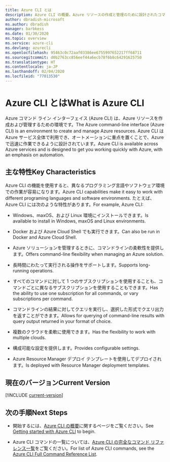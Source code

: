```yaml
---
title: Azure CLI とは
description: Azure CLI の概要。Azure リソースの作成と管理のために設計されたコマンド ライン インターフェイス ツールが Windows、maxOS、および Linux 環境で利用可能になりました。
author: dbradish-microsoft
ms.author: dbradish
manager: barbkess
ms.date: 01/30/2020
ms.topic: overview
ms.service: azure-cli
ms.devlang: azurecli
ms.openlocfilehash: 95463c0c72aaf03386ee6755997652217ff68711
ms.sourcegitcommit: d0b2763cc856eef44a6ecb78f6b8c64291625750
ms.translationtype: HT
ms.contentlocale: ja-JP
ms.lasthandoff: 02/04/2020
ms.locfileid: "77013530"
---
```

# <a name="what-is-azure-cli"></a><span data-ttu-id="5752c-103">Azure CLI とは</span><span class="sxs-lookup"><span data-stu-id="5752c-103">What is Azure CLI</span></span>

<span data-ttu-id="5752c-104">Azure コマンド ライン インターフェイス (Azure CLI) は、Azure リソースを作成および管理するための環境です。</span><span class="sxs-lookup"><span data-stu-id="5752c-104">The Azure command-line interface (Azure CLI) is an environment to create and manage Azure resources.</span></span>  <span data-ttu-id="5752c-105">Azure CLI は Azure サービス全体で利用でき、オートメーションに重点を置くことで、Azure で迅速に作業できるように設計されています。</span><span class="sxs-lookup"><span data-stu-id="5752c-105">Azure CLI is available across Azure services and is designed to get you working quickly with Azure, with an emphasis on automation.</span></span>

## <a name="key-characteristics"></a><span data-ttu-id="5752c-106">主な特性</span><span class="sxs-lookup"><span data-stu-id="5752c-106">Key Characteristics</span></span>

<span data-ttu-id="5752c-107">Azure CLI の機能を使用すると、異なるプログラミング言語やソフトウェア環境での作業が容易になります。</span><span class="sxs-lookup"><span data-stu-id="5752c-107">Azure CLI capabilities make it easy to work with different programing languages and software environments.</span></span>  <span data-ttu-id="5752c-108">たとえば、Azure CLI には次のような特性があります。</span><span class="sxs-lookup"><span data-stu-id="5752c-108">For example, Azure CLI:</span></span>

- <span data-ttu-id="5752c-109">Windows、maxOS、および Linux 環境にインストールできます。</span><span class="sxs-lookup"><span data-stu-id="5752c-109">Is available to install in Windows, maxOS and Linux environments.</span></span>

- <span data-ttu-id="5752c-110">Docker および Azure Cloud Shell でも実行できます。</span><span class="sxs-lookup"><span data-stu-id="5752c-110">Can also be run in Docker and Azure Cloud Shell.</span></span>
- <span data-ttu-id="5752c-111">Azure ソリューションを管理するときに、コマンドラインの柔軟性を提供します。</span><span class="sxs-lookup"><span data-stu-id="5752c-111">Offers command-line flexibility when managing an Azure solution.</span></span>
- <span data-ttu-id="5752c-112">長時間にわたって実行される操作をサポートします。</span><span class="sxs-lookup"><span data-stu-id="5752c-112">Supports long-running operations.</span></span>
- <span data-ttu-id="5752c-113">すべてのコマンドに対して 1 つのサブスクリプションを使用することも、コマンドごとに異なるサブスクリプションを使用することもできます。</span><span class="sxs-lookup"><span data-stu-id="5752c-113">Has the ability to use one subscription for all commands, or vary subscriptions per command.</span></span>
- <span data-ttu-id="5752c-114">コマンドラインの結果に対してクエリを実行し、選択した形式でクエリ出力を返すことができます。</span><span class="sxs-lookup"><span data-stu-id="5752c-114">Allows for querying of command-line results with query output returned in your format of choice.</span></span>
- <span data-ttu-id="5752c-115">複数のクラウドを柔軟に使用できます。</span><span class="sxs-lookup"><span data-stu-id="5752c-115">Has the flexibility to work with multiple clouds.</span></span>
- <span data-ttu-id="5752c-116">構成可能な設定を提供します。</span><span class="sxs-lookup"><span data-stu-id="5752c-116">Provides configurable settings.</span></span>
- <span data-ttu-id="5752c-117">Azure Resource Manager デプロイ テンプレートを使用してデプロイされます。</span><span class="sxs-lookup"><span data-stu-id="5752c-117">Is deployed with Resource Manager deployment templates.</span></span>

## <a name="current-version"></a><span data-ttu-id="5752c-118">現在のバージョン</span><span class="sxs-lookup"><span data-stu-id="5752c-118">Current Version</span></span>

[!INCLUDE [current-version](includes/current-version.md)]

## <a name="next-steps"></a><span data-ttu-id="5752c-119">次の手順</span><span class="sxs-lookup"><span data-stu-id="5752c-119">Next Steps</span></span>

- <span data-ttu-id="5752c-120">開始するには、[Azure CLI の概要](get-started-with-azure-cli.md)に関するページをご覧ください。</span><span class="sxs-lookup"><span data-stu-id="5752c-120">See [Getting started with Azure CLI](get-started-with-azure-cli.md) to begin.</span></span>

- <span data-ttu-id="5752c-121">Azure CLI コマンドの一覧については、[Azure CLI の完全なコマンド リファレンス一覧](/cli/azure/reference-index)をご覧ください。</span><span class="sxs-lookup"><span data-stu-id="5752c-121">For list of Azure CLI commands, see the [Azure CLI Full Command Reference List](/cli/azure/reference-index).</span></span>
